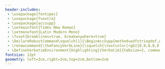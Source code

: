 ```yaml
---
header-includes:
 - \usepackage{fontspec}
 - \usepackage{fvextra}
 - \usepackage{accsupp}
 - \setmainfont{Times New Roman}
 - \setmonofont{Latin Modern Mono}
 - \fvset{breaklines=true, breakanywhere=true}
 - \DeclareRobustCommand\squelch[1]{\BeginAccSupp{method=pdfstringdef,ActualText=}#1\EndAccSupp{}}
 - \renewcommand{\theFancyVerbLine}{\squelch{\textcolor[rgb]{0.0,0.0,0.0}{\footnotesize\arabic{FancyVerbLine}}}}
 - \DefineVerbatimEnvironment{Highlighting}{Verbatim}{tabsize=2, commandchars=\\\{\}, frame=leftline, numbersep=4pt, framesep=4pt}
fontsize: 12pt
geometry: left=3cm,right=3cm,top=2cm,bottom=2cm
---
```

```{.Java include="Hi.c" .numberLines}
```